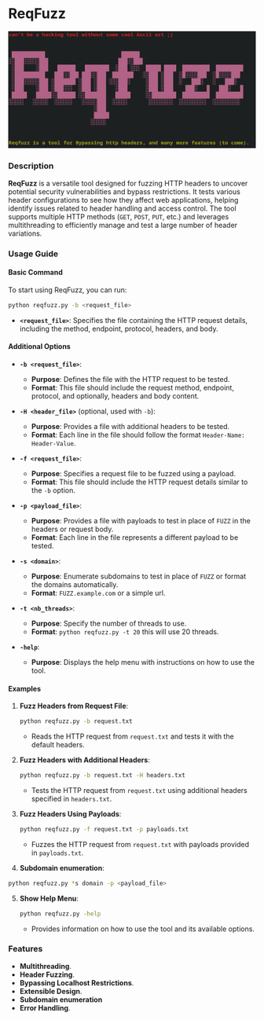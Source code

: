 # ReqFuzz

![Reqfuzz](images/reqfuzz.png)

### Description

**ReqFuzz** is a versatile tool designed for fuzzing HTTP headers to uncover potential security vulnerabilities and bypass restrictions. It tests various header configurations to see how they affect web applications, helping identify issues related to header handling and access control. The tool supports multiple HTTP methods (`GET`, `POST`, `PUT`, etc.) and leverages multithreading to efficiently manage and test a large number of header variations.

### Usage Guide

#### Basic Command

To start using ReqFuzz, you can run:

```bash
python reqfuzz.py -b <request_file>
```

- **`<request_file>`**: Specifies the file containing the HTTP request details, including the method, endpoint, protocol, headers, and body.

#### Additional Options

- **`-b <request_file>`**:
  - **Purpose**: Defines the file with the HTTP request to be tested.
  - **Format**: This file should include the request method, endpoint, protocol, and optionally, headers and body content.

- **`-H <header_file>`** (optional, used with `-b`):
  - **Purpose**: Provides a file with additional headers to be tested.
  - **Format**: Each line in the file should follow the format `Header-Name: Header-Value`.

- **`-f <request_file>`**:
  - **Purpose**: Specifies a request file to be fuzzed using a payload.
  - **Format**: This file should include the HTTP request details similar to the `-b` option.

- **`-p <payload_file>`**:
  - **Purpose**: Provides a file with payloads to test in place of `FUZZ` in the headers or request body.
  - **Format**: Each line in the file represents a different payload to be tested.

- **`-s <domain>`**:
  - **Purpose**: Enumerate subdomains to test in place of `FUZZ` or format the domains automatically.
  - **Format**: `FUZZ.example.com` or a simple url.

- **`-t <nb_threads>`**:
  - **Purpose**: Specify the number of threads to use.
  - **Format**: `python reqfuzz.py -t 20` this will use 20 threads.

- **`-help`**:
  - **Purpose**: Displays the help menu with instructions on how to use the tool.

#### Examples

1. **Fuzz Headers from Request File**:
   ```bash
   python reqfuzz.py -b request.txt
   ```
   - Reads the HTTP request from `request.txt` and tests it with the default headers.

2. **Fuzz Headers with Additional Headers**:
   ```bash
   python reqfuzz.py -b request.txt -H headers.txt
   ```
   - Tests the HTTP request from `request.txt` using additional headers specified in `headers.txt`.

3. **Fuzz Headers Using Payloads**:
   ```bash
   python reqfuzz.py -f request.txt -p payloads.txt
   ```
   - Fuzzes the HTTP request from `request.txt` with payloads provided in `payloads.txt`.

4. **Subdomain enumeration**:
  ```bash
  python reqfuzz.py *s domain -p <payload_file>
  ```

5. **Show Help Menu**:
   ```bash
   python reqfuzz.py -help
   ```
   - Provides information on how to use the tool and its available options.

### Features

- **Multithreading**.
- **Header Fuzzing**.
- **Bypassing Localhost Restrictions**.
- **Extensible Design**.
- **Subdomain enumeration**
- **Error Handling**.

